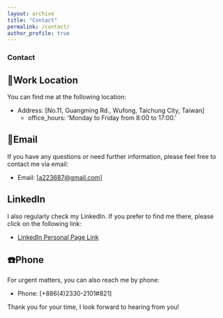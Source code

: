 ```yaml
---
layout: archive
title: "Contact"
permalink: /contact/
author_profile: true
---
```


### Contact



## :office:Work Location

You can find me at the following location:

* Address: [No.11, Guangming Rd., Wufong, Taichung City, Taiwan]
  * office_hours: 'Monday to Friday from 8:00 to 17:00.'

## :email:Email

If you have any questions or need further information, please feel free to contact me via email:

* Email: [a223687@gmail.com]

## LinkedIn

I also regularly check my LinkedIn. If you prefer to find me there, please click on the following link:

* [LinkedIn Personal Page Link](linkedin.com/in/yiting-xiao)

## :phone:Phone

For urgent matters, you can also reach me by phone:

* Phone: [+886(4)2330-2101#821]

Thank you for your time, I look forward to hearing from you!





     
  